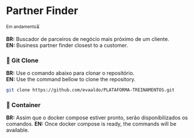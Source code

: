 # Partner Finder

<small>Em andamento⏳</small>

**BR:** Buscador de parceiros de negócio mais próximo de um cliente. <br/>
**EN:** Business partner finder closest to a customer.

### 👬 Git Clone

**BR:** Use o comando abaixo para clonar o repositório.  
**EN:** Use the command bellow to clone the repository.

```sh
git clone https://github.com/evaaldo/PLATAFORMA-TREINAMENTOS.git
```

### 🐋 Container

**BR:** Assim que o docker compose estiver pronto, serão disponibilizados os comandos.
**EN:** Once docker compose is ready, the commands will be available.